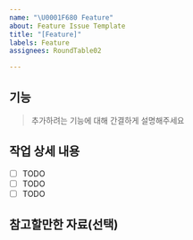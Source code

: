```yaml
---
name: "\U0001F680 Feature"
about: Feature Issue Template
title: "[Feature]"
labels: Feature
assignees: RoundTable02

---
```


## 기능

> 추가하려는 기능에 대해 간결하게 설명해주세요

## 작업 상세 내용

- [ ] TODO
- [ ] TODO
- [ ] TODO

## 참고할만한 자료(선택)
